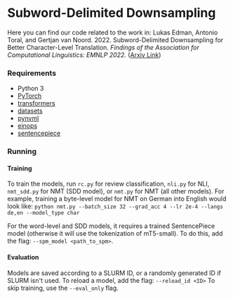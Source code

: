 # Subword-Delimited Downsampling
Here you can find our code related to the work in:
Lukas Edman, Antonio Toral, and Gertjan van Noord. 2022. Subword-Delimited Downsampling for Better Character-Level Translation. _Findings of the Association for Computational Linguistics: EMNLP 2022._ ([Arxiv Link](https://arxiv.org/pdf/2212.01304.pdf))


### Requirements
- Python 3
- [PyTorch](https://pytorch.org/)
- [transformers](https://github.com/huggingface/transformers)
- [datasets](https://github.com/huggingface/datasets)
- [pynvml](https://pypi.org/project/pynvml/)
- [einops](https://github.com/arogozhnikov/einops)
- [sentencepiece](https://github.com/google/sentencepiece)

### Running
#### Training
To train the models, run ```rc.py``` for review classification, ```nli.py``` for NLI, ```nmt_sdd.py``` for NMT (SDD model), or ```nmt.py``` for NMT (all other models). For example, training a byte-level model for NMT on German into English would look like:
```python nmt.py --batch_size 32 --grad_acc 4 --lr 2e-4 --langs de,en --model_type char```

For the word-level and SDD models, it requires a trained SentencePiece model (otherwise it will use the tokenization of mT5-small). To do this, add the flag: ```--spm_model <path_to_spm>```.

#### Evaluation
Models are saved according to a SLURM ID, or a randomly generated ID if SLURM isn't used. To reload a model, add the flag: ```--reload_id <ID>``` 
To skip training, use the ```--eval_only``` flag. 

